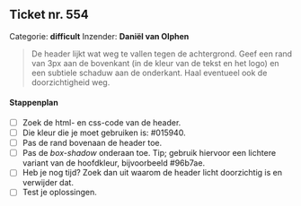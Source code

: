 ## Ticket nr. 554
Categorie: **difficult**
Inzender:	**Daniël van Olphen**

> De header lijkt wat weg te vallen tegen de achtergrond. Geef een rand van 3px aan de bovenkant (in de kleur van de tekst en het logo) en een subtiele schaduw aan de onderkant. Haal eventueel ook de doorzichtigheid weg.

#### Stappenplan
- [ ] Zoek de html- en css-code van de header.
- [ ] Die kleur die je moet gebruiken is: #015940.
- [ ] Pas de rand bovenaan de header toe.
- [ ] Pas de _box-shadow_ onderaan toe. Tip; gebruik hiervoor een lichtere variant van de hoofdkleur, bijvoorbeeld #96b7ae.
- [ ] Heb je nog tijd? Zoek dan uit waarom de header licht doorzichtig is en verwijder dat.
- [ ] Test je oplossingen.
